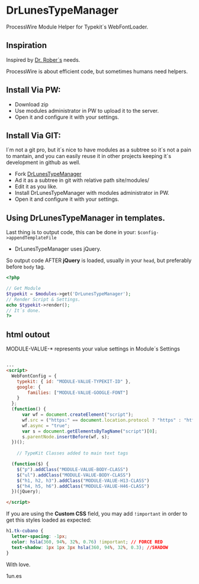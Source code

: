 # DrLunesTypeManager
ProcessWire Module Helper for Typekit´s WebFontLoader.

## Inspiration

Inspired by [Dr. Rober´s](rober@1un.es) needs. 
	
ProcessWire is about efficient code, but sometimes humans need helpers.

## Install Via PW:

+ Download zip
+ Use modules administrator in PW to upload it to the server.
+ Open it and configure it with your settings.

## Install Via GIT:
I´m not a git pro, but it´s nice to have modules as a subtree so it´s not a pain to mantain, and you can easily reuse it in other projects keeping it´s development in github as well.

+ Fork [DrLunesTypeManager](git@github.com:biojazzard/DrLunesTypeManager.git)
+ Ad it as a subtree in git with relative path site/modules/
+ Edit it as you like.
+ Install DrLunesTypeManager with modules administrator in PW.
+ Open it and configure it with your settings.

## Using DrLunesTypeManager in templates.


Last thing is to output code, this can be done in your:
``$config->appendTemplateFile``

+ DrLunesTypeManager uses jQuery.

So output code AFTER **jQuery** is loaded, usually in your ``head``, but preferably before ``body`` tag.

```php
<?php

// Get Module
$typekit = $modules->get('DrLunesTypeManager');
// Render Script & Settings.
echo $typekit->render();
// It´s done.
?>

```

## html outout

MODULE-VALUE-* represents your value settings in Module´s Settings

```html

...
<script>
  WebFontConfig = {
    typekit: { id: "MODULE-VALUE-TYPEKIT-ID" },
    google: {
        families: ["MODULE-VALUE-GOOGLE-FONT"]
    }
  };
  (function() {
      var wf = document.createElement("script");
      wf.src = ("https:" == document.location.protocol ? "https" : "http") + ":MODULE-VALUE-TYPEKIT-CDN";
      wf.async = "true";
      var s = document.getElementsByTagName("script")[0];
      s.parentNode.insertBefore(wf, s);
  })();
	
	// TypeKit Classes added to main text tags

  (function($) {
    $("p").addClass("MODULE-VALUE-BODY-CLASS")
    $("ul").addClass("MODULE-VALUE-BODY-CLASS")
    $("h1, h2, h3").addClass("MODULE-VALUE-H13-CLASS")
    $("h4, h5, h6").addClass("MODULE-VALUE-H46-CLASS")
  })(jQuery);

</script>

```

If you are using the **Custom CSS** field, you may add ``!important`` in order to get this styles loaded as expected:

```css
h1.tk-cubano {
  letter-spacing: -1px;
  color: hsla(360, 94%, 32%, 0.76) !important; // FORCE RED
  text-shadow: 1px 1px 3px hsla(360, 94%, 32%, 0.3); //SHADOW
}
```


With love.

1un.es